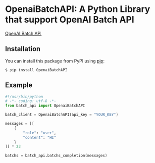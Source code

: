 # OpenaiBatchAPI: A Python Library that support OpenAI Batch API
[OpenAI Batch API](https://platform.openai.com/docs/guides/batch)

## Installation

You can install this package from PyPI using [pip](http://www.pip-installer.org):

```
$ pip install OpenaiBatchAPI
```

## Example

```python
#!/usr/bin/python
# -*- coding: utf-8 -*-
from batch_api import OpenaiBatchAPI

batch_client = OpenaiBatchAPI(api_key = "YOUR_KEY")

messages = [[
    {
        "role": "user",
        "content": "HI"
    }
]] * 23

batchs = batch_api.batchs_completion(messages)